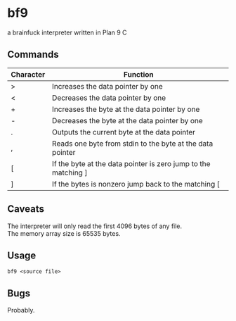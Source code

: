 # bf9
a brainfuck interpreter written in Plan 9 C

## Commands

| Character | Function                                                       |
| --------- | -----------                                                    |
| >         | Increases the data pointer by one                              |
| <         | Decreases the data pointer by one                              |
| +         | Increases the byte at the data pointer by one                  |
| -         | Decreases the byte at the data pointer by one                  |
| .         | Outputs the current byte at the data pointer                   |
| ,         | Reads one byte from stdin to the byte at the data pointer      |
| [         | If the byte at the data pointer is zero jump to the matching ] |
| ]         | If the bytes is nonzero jump back to the matching [            |

## Caveats
The interpreter will only read the first 4096 bytes of any file.\
The memory array size is 65535 bytes.

## Usage
``bf9 <source file>``

## Bugs
Probably.

